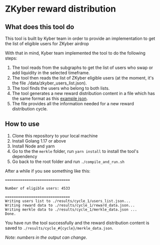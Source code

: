 # ZKyber reward distribution

## What does this tool do

This tool is built by Kyber team in order to provide an implementation to get the list of eligible users for ZKyber airdrop

With that in mind, Kyber team implemented the tool to do the following steps:

1. The tool reads from the subgraphs to get the list of users who swap or add liquidity in the selected timeframe.
2. The tool then reads the list of ZKyber eligible users (at the moment, it's the file ./data/zkyber_users_list.json).
3. The tool finds the users who belong to both lists.
4. The tool generates a new reward distribution content in a file which has the same format as this [example json](https://gist.github.com/tranvictor/43b314fc8adb57752b65ca1d4554dbed). 
5. The file provides all the information needed for a new reward distribution cycle.

## How to use
1. Clone this repository to your local machine
2. Install Golang 1.17 or above
3. Install Node and yarn
4. Go to the the `merkle` folder, run `yarn install` to install the tool's dependency
5. Go back to the root folder and run `./compile_and_run.sh`

After a while if you see something like this:

```
==============================

Number of eligible users: 4533

==============================
Writing users list to ./results/cycle_1/users_list.json...
Writing reward data to ./results/cycle_1/reward_data.json...
Writing merkle data to ./results/cycle_1/merkle_data.json ...
Done.
```

You have run the tool successfully and the reward distribution content is saved to `./results/cycle_#{cycle}/merkle_data.json`.

*Note: numbers in the output can change*.
